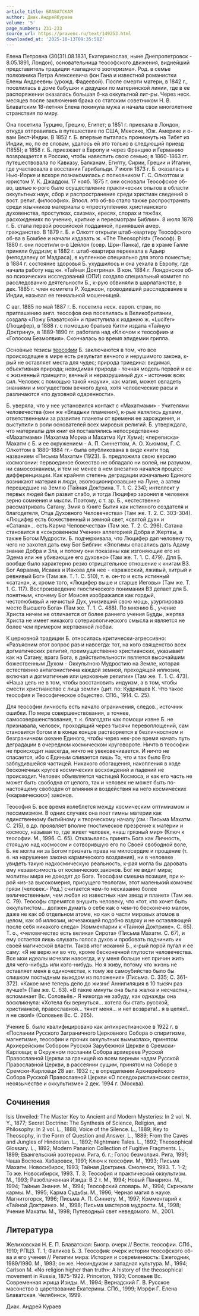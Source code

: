 ```yaml
---
article_title: БЛАВАТСКАЯ
author: Диак.АндрейКураев
volume: '5'
page_numbers: 231-233
source_url: https://pravenc.ru/text/149253.html
downloaded_at: '2025-10-13T09:35:58Z'
---
```


Елена Петровна (30(31).08.1831, Екатеринослав, ныне Днепропетровск - 8.05.1891, Лондон), основательница теософского движения, виднейший представитель традиции «западного эзотеризма». Род. в семье полковника Петра Алексеевича фон Гана и известной романистки Елены Андреевны (урожд. Фадеевой). После смерти матери, в 1842 г., поселилась в доме бабушки и дедушки по материнской линии, где в ее распоряжении оказалась большая б-ка оккультной лит-ры. Через неск. месяцев после заключения брака со статским советником Н. В. Блаватским 18-летняя Елена покинула мужа и начала свои многолетние странствия по миру.

Она посетила Турцию, Грецию, Египет; в 1851 г. приехала в Лондон, откуда отправилась в путешествие по США, Мексике, Юж. Америке и о-вам Вест-Индии. В 1852 г. Б. впервые пыталась проникнуть на Тибет из Индии, но, по ее словам, удалось ей это только в следующий приезд (1855); в 1858 г. Б. приезжает в Европу и через Францию и Германию возвращается в Россию, чтобы навестить свою семью; в 1860-1863 гг. путешествовала по Кавказу, Балканам, Египту, Сирии, Греции и Италии, где участвовала в восстании Гарибальди. 7 июля 1873 г. Б. оказалась в Нью-Йорке и вскоре познакомилась с полковником Г. С. Олкоттом и юристом У. К. Джаддом. 17 нояб. 1875 г. они основали Теософское об-во, целью к-рого было осуществление практических опытов в области оккультных наук, сбор и распространение среди христиан сведений о вост. религ. философиях. Впосл. это об-во стало также распространять среди язычников материалы о «преступлениях христианского духовенства, проступках, схизмах, ересях, спорах и тяжбах, расхождениях по учению, критике и пересмотрам Библии». 8 июля 1878 г. Б. стала первой российской подданной, принявшей амер. гражданство. В 1879 г. Б. и Олкотт открыли штаб-квартиру Теософского об-ва в Бомбее и начали издавать ж. «The Theosophist» (Теософ). В 1880 г. они посетили о-в Цейлон (совр. Шри-Ланка), где в храме Галле приняли буддизм; в 1882 г. штаб-квартира переехала в Адьяр (неподалеку от Мадраса), в купленное специально для этого поместье; в 1884 г. состояние здоровья Б. ухудшилось и она уехала в Европу, где начала работу над кн. «Тайная Доктрина». В кон. 1884 г. Лондонское об-во психических исследований (ОПИ) создало специальный комитет по расследованию деятельности Б., к-рую обвиняли в шарлатанстве, в дек. 1885 г. член комитета Р. Ходжсон, проводивший расследование в Индии, называл ее гениальной мошенницей.

С авг. 1885 по май 1887 г. Б. посетила неск. европ. стран, по приглашению англ. теософов она поселилась в Великобритании, создала «Ложу Блаватской» и приступила к изданию ж. «Lucifer» (Люцифер), в 1888 г. с помощью братьев Китли издала «Тайную Доктрину», в 1889-1890 гг. работала над «Ключом к теософии» и «Голосом Безмолвия». Скончалась во время эпидемии гриппа.

Основные тезисы [теософии](https://pravenc.ru/text/теософии.html) Б. заключаются в том, что все происходящее в мире есть результат вечного и нерушимого закона, к-рый не оставляет места для чудес; природа триедина: видимая, объективная природа; невидимая природа - точная модель первой и ее « жизненный принцип»; вечный и неразрушимый дух - источник всех сил. Человек с помощью такой «науки», как магия, может овладеть знаниями и могуществом вечного духа, хотя человеческие расы и различаются «по духовной одаренности».

Б. уверяла, что у нее установился контакт с «Махатмами» - Учителями человечества (они же «Владыки пламени»), к-рые являлись духами, ответственными за развитие планеты от времени ее зарождения, и выступили в роли основателей всех мировых религий. Б. утверждала, что материалы для книг ей поставлялись непосредственно «Махатмами» (Махатма Мориа и Махатма Кут Хуми); «переписка» Махатм с Б. и ее окружением - А. П. Синнеттом, А. О. Хьюмом, Г. С. Олкоттом в 1880-1884 гг.- была опубликована в виде книги под названием «Письма Махатм» (1923). Б. предложила свою версию космогонии: первоединое божество не обладало ни волей, ни разумом, ни самосознанием, и тем не менее в нем внезапно начался процесс дифференциации. Как крайняя степень деградации изначально Единого возникают материя и люди, эволюционировавшие на Луне, а затем перешедшие на Землю (Тайная Доктрина. Т. 1. С. 234); интеллект у первых людей был развит слабо, и тогда Люцифер заронил в человеке зерно сомнения и мысли. Поэтому, с т. зр. Б., «естественно рассматривать Сатану, Змия в Книге Бытия как истинного создателя и благодетеля, Отца Духовного Человечества» (Там же. Т. 2. С. 303-304). «Люцифер есть божественный и земной свет, «святой дух» и «Сатана»... есть Карма Человечества» (Там же. Т. 2. С. 296). Сатана становится в «сокровенном Учении» аллегорией Добра и Жертвы, а также Богом Мудрости. Б. подчеркивала, что Люцифер дал человеку то, чего не захотел дать ему Бог Библии: «Элогимы опасались дать Адаму знание Добра и Зла, и потому они показаны как изгоняющие его из Эдема или же убивающие его духовно» (Там же. Т. 1. С. 479). Для Б. вообще было характерно резко отрицательное отношение к книгам ВЗ. Бог Авраама, Исаака и Иакова для нее - «вражеский, лживый, хитрый и ревнивый Бог» (Там же. Т. 1. С. 510), т. е. он-то и есть истинный «сатана», и, кроме того, «Люцифер выше и старше Иеговы» (Там же. Т. 1. С. 117). Воспроизведение гностического понимания ВЗ делает для Б. понятным, «почему Бог Моисея изображался как гордый, честолюбивый и нечистый Дух, унизивший свою мощь, узурпировав место Высшего Бога» (Там же. Т. 1. С. 488). По мнению Б., учение Христа ничем не отличается от более раннего учения Будды, жертва Христа не имеет никакого сотериологического смысла и является не более чем примером жертвенной любви.

К церковной традиции Б. относилась критически-агрессивно: «Разъясним этот вопрос раз и навсегда: тот, на кого священство всех догматических религий, преимущественно христианских, указывает как на Сатану, врага Бога, в действительности является высочайшим божественным Духом - Оккультною Мудростию на Земле, которая естественно антагонистична каждой земной, преходящей иллюзии, включая и догматичные или церковные религии» (Там же. Т. 1. С. 473). «Наша цель не в том, чтобы восстановить индуизм, а в том, чтобы смести христианство с лица земли» (цит. по: Кудрявцев К. Что такое теософия и Теософическое общество. СПб., 1914. С. 25).

Для теософии личность есть начало ограничения, следов., источник ошибки. По мере совершенствования, а точнее, самосовершенствования, т. к. благодати как помощи извне Б. не признавала, человек, проходящий через тысячи перевоплощений, сам становится богом и в конце концов растворяется в безличностном и безграничном океане Единого, чтобы через нек-рое время начать путь деградации в очередном космическом круговороте. Ничто в теософии не происходит навсегда, ничто не увековечивается. И ничто не спасается, ибо с Единым сливается лишь То, что и так было Его заблудившейся частицей. Никакого обогащения, накопления в ходе бесконечных кругов космических восхождений и падений не происходит. Человек объявляется частицей Космоса, и как его часть не может быть свободна от целого, так и человек не может быть по-настоящему свободен от влияния и воздействия на него космических («кармических») законов.

Теософия Б. все время колеблется между космическим оптимизмом и пессимизмом. В одних случаях она поет гимны материи как единственному бытийному и творческому началу (см.: Письма Махатм. С. 215), в др. проявляет вполне гностическое презрение к материи и космосу, называя то, где живет человек, «наш грязный мир» (Ключ к теософии. М., 1996. С. 65). Отказываясь принять Бога как Личность, стоящую над космосом и сотворившую его по Своей свободной воле, Б. не могла ни за Богом признать права на милосердие и прощение (т. е. на нарушение закона кармического воздаяния), ни в человеке увидеть такую надкосмическую реальность, к-рая могла бы даровать ему независимость от космических законов. Бог не видит мира; молитвы мира не доходят до Бога. Теософам смешна позиция, при к-рой «из-за высокомерия, присущего теологам, этот маленький комочек грязи (человек.- Ред.) считается чем-то несказанно более величественным, чем любая из известных нам звезд и планет» (Там же. С. 79). Теософы стремятся внушить человеку, что «тот, кто хочет быть оккультистом... должен думать о себе как о чем-то бесконечно малом, даже не как об отдельном атоме, но как о части мировых атомов в целом, как об иллюзии, исчезающей подобно вздоху и не оставляющей после себя никакого следа» (Комментарии к «Тайной Доктрине». С. 65). Т. о., «человечество есть великая Сирота» (Письма Махатм. С. 67), и ему остается лишь слушать голоса духов и пробовать подчинить их своей магической власти. Таков итог исканий Б., к-рый порой пугал и ее саму: «Я не верю ни во что, кроме бесконечной глупости человечества. Все мои идеалы исчезли навсегда, и у меня больше нет причин жить для чего-нибудь или кого-нибудь. Но я живу, потому что жизнь не оставляет меня в одиночестве, к тому же самоубийство было бы слишком постыдным выходом из положения» (Письма. С. 335; С. 361-372). «Какое мне теперь дело до жизни! Аннигиляция в 10 тысяч раз лучше!» (Там же. С. 63). «В такие минуты она была жалка и несчастна,- вспоминает Вс. Соловьёв.- Я никогда не забуду, как однажды она воскликнула: «Хотела бы вернуться... хотела бы стать русской, христианкой, православной... тянет меня... и нет возврата!.. я в цепях!.. я не своя!» (Соловьев Вс. С. 265).

Учение Б. было квалифицировано как антихристианское в 1922 г. в «Послании Русского Заграничного Церковного Собора о спиритизме, магнетизме, теософии и прочих оккультных вымыслах», принятом Архиерейским Собором Русской Зарубежной Церкви в Сремски-Карловци; в Окружном послании Собора архиереев Русской Православной Церкви за границей ко всем верным чадам Русской Православной Церкви, в рассеянии сущим, принятом на Соборе в Сремски-Карловци 28 авг. 1932 г.; в определении Архиерейского Собора Русской Православной Церкви «О псевдохристианских сектах, неоязычестве и оккультизме» 2 дек. 1994 г. (Москва).

## Сочинения

Isis Unveiled: The Master Key to Ancient and Modern Mysteries: In 2 vol. N. Y., 1877; Secret Doctrine: The Synthesis of Science, Religion, and Philosophy: In 2 vol. L., 1888; Voice of the Silence. L., 1889; Key to Theosophy, in the Form of Question and Answer. L., 1889; From the Caves and Jungles of Hindostan. L., 1892; Nightmare Tales. L., 1892; Theosophical Glossary. L., 1892; Modern Panarion Collection of Fugitive Fragments. L., 1899; Евангельский эзотеризм. Рига, б. г.; Голос безмолвия. Рига, 1991; Чаша Востока. Хабаровск, 1991; Ключ к теософии. М., 1993; Письма Махатм. Новосибирск, 1993; Тайная Доктрина. Смоленск, 1993. Т. 1-2; То же. Новосибирск, 1993. Т. 3; Теософия и практический оккультизм. М., 1993; Разоблаченная Изида: В 2 т. М., 1994; Новый Панарион. М., 1994; Тайные Знания. М., 1994; Теософский словарь. М., 1994; Скрижали кармы. М., 1995; Карма Судьбы. М., 1996; Черная магия в науке. Магнитогорск, 1996; Письма А. П. Синнету. М., 1997; Комментарий к «Тайной Доктрине». М., 1998; Письма мастеров мудрости. М., 1998; Учение Махатм. М., 1998; Путеводный свет неведомого. М., 2001.

## Литература

Желиховская Н. Е. П. Блаватская: Биогр. очерк // Вестн. теософии. СПб., 1910; РПЦЗ. Т. 1; Фаликов Б. З. Теософия: очерк истории теософского об-ва и его учения // Религии мира: История и современность: Ежегодник, 1989/1990. М., 1993; он же. Неоиндуизм и западная культура. М., 1994; Carlson M. «No religion higher than truth»: A history of the theosophical movement in Russia, 1875-1922. Princeton, 1993; Соловьев Вс. Современная жрица Изиды. М., 1994; Вернадский Г. В. Русское масонство в царствование Екатерины. СПб., 1999; Мэрфи Г. Елена Блаватская. Челябинск, 1999.

Диак.  Андрей   Кураев
